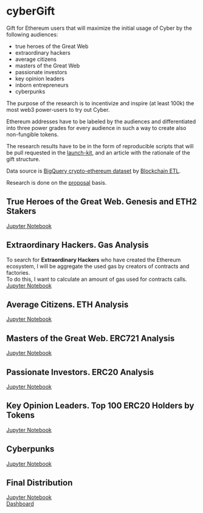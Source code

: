# cyberGift

Gift for Ethereum users that will maximize the initial usage of Cyber by the following audiences:

- true heroes of the Great Web
- extraordinary hackers
- average citizens
- masters of the Great Web
- passionate investors
- key opinion leaders
- inborn entrepreneurs
- cyberpunks  

The purpose of the research is to incentivize and inspire (at least 100k) the most web3 power-users to try out Cyber.

Ethereum addresses have to be labeled by the audiences and differentiated into three power grades for every audience 
in such a way to create also non-fungible tokens.

The research results have to be in the form of reproducible scripts that will be pull requested in the 
[launch-kit](https://github.com/cybercongress/launch-kit), and an article with the rationale of the gift structure.

Data source is [BigQuery crypto-ethereum dataset](https://console.cloud.google.com/bigquery?d=crypto_ethereum&p=bigquery-public-data&page=dataset&project=cosmic-keep-223223) 
by [Blockchain ETL](https://github.com/blockchain-etl).

Research is done on the [proposal](https://cyber.page/governance/20) basis.

## True Heroes of the Great Web. Genesis and ETH2 Stakers

[Jupyter Notebook](heroes__genesis_and_eth2_stakers.ipynb)

## Extraordinary Hackers. Gas Analysis

To search for **Extraordinary Hackers** who have created the Ethereum ecosystem, I will be aggregate the used gas by creators of contracts and factories.  
To do this, I want to calculate an amount of gas used for contracts calls.  
[Jupyter Notebook](extraordinary_hackers_and_masters__gas_analysis.ipynb)

## Average Citizens. ETH Analysis

[Jupyter Notebook](average_citizens__eth_analysis.ipynb)

## Masters of the Great Web. ERC721 Analysis

[Jupyter Notebook](masters_and_cryptopunks__erc721_analysis.ipynb)

## Passionate Investors. ERC20 Analysis

[Jupyter Notebook](passionate_investors__erc20_analysis.ipynb)

## Key Opinion Leaders. Top 100 ERC20 Holders by Tokens

[Jupyter Notebook](leaders__top_erc20_holders.ipynb)

## Cyberpunks

[Jupyter Notebook](masters_and_cryptopunks__erc721_analysis.ipynb)

## Final Distribution

[Jupyter Notebook](final_distribution.ipynb)  
[Dashboard](https://datastudio.google.com/u/0/reporting/53e1c28b-9f10-497c-9b5b-9f2a4749450b)
